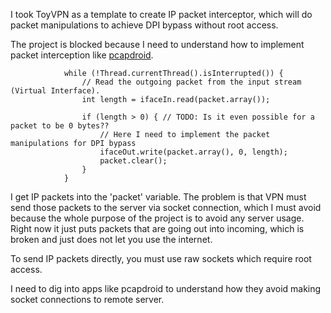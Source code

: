 I took ToyVPN as a template to create IP packet interceptor, which will do packet manipulations to achieve DPI bypass without root access.

The project is blocked because I need to understand how to implement packet interception like [pcapdroid](https://github.com/emanuele-f/PCAPdroid).
```
            while (!Thread.currentThread().isInterrupted()) {
                // Read the outgoing packet from the input stream (Virtual Interface).
                int length = ifaceIn.read(packet.array());

                if (length > 0) { // TODO: Is it even possible for a packet to be 0 bytes??
                    // Here I need to implement the packet manipulations for DPI bypass
                    ifaceOut.write(packet.array(), 0, length);
                    packet.clear();
                }
            }
``` 
I get IP packets into the 'packet' variable. The problem is that VPN must send those packets to the server via socket connection, which I must avoid because the whole purpose of the project is to avoid any server usage. Right now it just puts packets that are going out into incoming, which is broken and just does not let you use the internet.

To send IP packets directly, you must use raw sockets which require root access.

I need to dig into apps like pcapdroid to understand how they avoid making socket connections to remote server.
